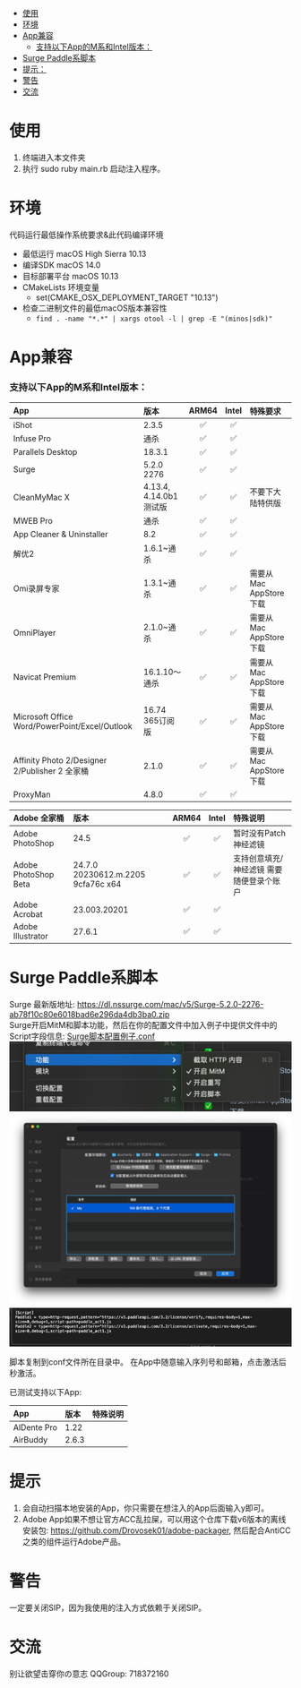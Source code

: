 <!-- TOC -->
* [使用](#使用)
* [环境](#环境)
* [App兼容](#app兼容)
    * [支持以下App的M系和Intel版本：](#支持以下app的m系和intel版本)
* [Surge Paddle系脚本](#surge-paddle系脚本)
* [提示：](#提示)
* [警告](#警告)
* [交流](#交流)
<!-- TOC -->

# 使用

1. 终端进入本文件夹
2. 执行 sudo ruby main.rb 启动注入程序。

# 环境
代码运行最低操作系统要求&此代码编译环境

- 最低运行 macOS High Sierra 10.13
- 编译SDK macOS 14.0
- 目标部署平台 macOS 10.13
- CMakeLists 环境变量
    - set(CMAKE_OSX_DEPLOYMENT_TARGET "10.13")
- 检查二进制文件的最低macOS版本兼容性
    - ```find . -name "*.*" | xargs otool -l | grep -E "(minos|sdk)"```

# App兼容

### 支持以下App的M系和Intel版本：

| App                                            | 版本                   | ARM64 | Intel | 特殊要求               |
|:-----------------------------------------------|:---------------------|:-----:|:-----:|:-------------------|
| iShot                                          | 2.3.5                |   ✅   |   ✅   |                    | 
| Infuse Pro                                     | 通杀                   |   ✅   |   ✅   |                    | 
| Parallels Desktop                              | 18.3.1               |   ✅   |   ✅   |                    | 
| Surge                                          | 5.2.0 2276           |   ✅   |   ✅   |                    | 
| CleanMyMac X                                   | 4.13.4, 4.14.0b1 测试版 |   ✅   |   ✅   | 不要下大陆特供版           | 
| MWEB Pro                                       | 通杀                   |   ✅   |   ✅   |                    | 
| App Cleaner & Uninstaller                      | 8.2                  |   ✅   |   ✅   |                    | 
| 解优2                                            | 1.6.1~通杀             |   ✅   |   ✅   |                    | 
| Omi录屏专家                                        | 1.3.1~通杀             |   ✅   |   ✅   | 需要从Mac AppStore 下载 | 
| OmniPlayer                                     | 2.1.0~通杀             |   ✅   |   ✅   | 需要从Mac AppStore 下载 |
| Navicat Premium                                | 16.1.10～通杀           |   ✅   |   ✅   | 需要从Mac AppStore 下载 |
| Microsoft Office Word/PowerPoint/Excel/Outlook | 16.74 365订阅版         |   ✅   |   ✅   | 需要从Mac AppStore 下载 |
| Affinity Photo 2/Designer 2/Publisher 2 全家桶    | 2.1.0                |   ✅   |   ✅   | 需要从Mac AppStore 下载 |
| ProxyMan                                       | 4.8.0                |   ✅   |   ✅   |                    |

| Adobe 全家桶            | 版本                                 | ARM64 | Intel | 特殊说明                  |
|:---------------------|:-----------------------------------|:-----:|:-----:|:----------------------|
| Adobe PhotoShop      | 24.5                               |   ✅   |   ✅   | 暂时没有Patch神经滤镜         |
| Adobe PhotoShop Beta | 24.7.0 20230612.m.2205 9cfa76c x64 |   ✅   |   ✅   | 支持创意填充/神经滤镜 需要随便登录个账户 |
| Adobe Acrobat        | 23.003.20201                       |   ✅   |   ✅   |                       |
| Adobe Illustrator    | 27.6.1                             |   ✅   |   ✅   |                       |

# Surge Paddle系脚本
Surge 最新版地址: https://dl.nssurge.com/mac/v5/Surge-5.2.0-2276-ab78f10c80e6018bad6e296da4db3ba0.zip <br>
Surge开启MitM和脚本功能，然后在你的配置文件中加入例子中提供文件中的Script字段信息:
[Surge脚本配置例子.conf](Surge%E6%BF%80%E6%B4%BB%E8%84%9A%E6%9C%AC%2FSurge%E8%84%9A%E6%9C%AC%E9%85%8D%E7%BD%AE%E4%BE%8B%E5%AD%90.conf)
![img.png](imgs/img.png)
![img_1.png](imgs/img_1.png)
![img_2.png](imgs/img_2.png)

脚本复制到conf文件所在目录中。
在App中随意输入序列号和邮箱，点击激活后秒激活。

已测试支持以下App:

| App         | 版本    | 特殊说明 |
|:------------|:------|:-----|
| AlDente Pro | 1.22  |      |
| AirBuddy    | 2.6.3 |      |


# 提示

1. 会自动扫描本地安装的App，你只需要在想注入的App后面输入y即可。
2. Adobe App如果不想让官方ACC乱拉屎，可以用这个仓库下载v6版本的离线安装包: https://github.com/Drovosek01/adobe-packager,
   然后配合AntiCC之类的组件运行Adobe产品。

# 警告

一定要关闭SIP，因为我使用的注入方式依赖于关闭SIP。

# 交流
别让欲望击穿你の意志
QQGroup: 718372160
